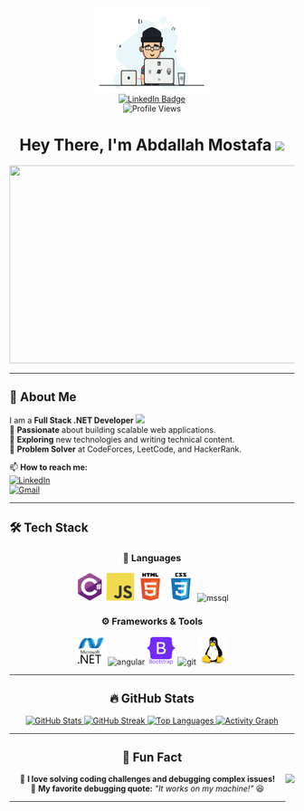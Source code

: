 <div id="header" align="center">
  <img src="https://raw.githubusercontent.com/AlaeddineMessadi/AlaeddineMessadi/main/web-developer-chilling.gif" width="200" height="150"/>

  <div id="badges">
    <a href="https://www.linkedin.com/in/Abdallah-Mostafa-Draz/">
      <img src="https://img.shields.io/badge/LinkedIn-blue?style=for-the-badge&logo=linkedin&logoColor=white" alt="LinkedIn Badge"/>
    </a>
  </div>


  <img src="https://komarev.com/ghpvc/?username=AbdallahMostafaDraz&style=flat-square&color=blue" alt="Profile Views"/>

  <h1>
    Hey There, I'm Abdallah Mostafa
    <img src="https://media.giphy.com/media/hvRJCLFzcasrR4ia7z/giphy.gif" width="30px"/>
  </h1>

  <div align="center">
    <img src="https://cdn.dribbble.com/users/2401141/screenshots/5487982/developers-gif-showcase.gif" width="550" height="350"/>
  </div>
</div>

---
## 🚀 About Me  

I am a **Full Stack .NET Developer** <img src="https://media.giphy.com/media/WUlplcMpOCEmTGBtBW/giphy.gif" width="30">  
🔹 **Passionate** about building scalable web applications.  
🔹 **Exploring** new technologies and writing technical content.  
🔹 **Problem Solver** at CodeForces, LeetCode, and HackerRank.  

📫 **How to reach me:**  
[![LinkedIn](https://img.shields.io/badge/-LinkedIn-0077B5?style=flat&logo=linkedin&logoColor=white)](https://www.linkedin.com/in/abdallah-mostafa-draz/)  
[![Gmail](https://img.shields.io/badge/Gmail-AbdallahMostafaDraz-red?style=flat&logo=gmail&logoColor=white)](mailto:AbdallahMostafaDraz@gmail.com)

---

## 🛠️ Tech Stack  

<div align="center">

### 🚀 Languages  
<img src="https://raw.githubusercontent.com/devicons/devicon/master/icons/csharp/csharp-original.svg" alt="csharp" width="50" height="50"/>
<img src="https://raw.githubusercontent.com/devicons/devicon/master/icons/javascript/javascript-original.svg" alt="javascript" width="50" height="50"/>
<img src="https://raw.githubusercontent.com/devicons/devicon/master/icons/html5/html5-original-wordmark.svg" alt="html5" width="50" height="50"/>
<img src="https://raw.githubusercontent.com/devicons/devicon/master/icons/css3/css3-original-wordmark.svg" alt="css3" width="50" height="50"/>
<img src="https://www.svgrepo.com/show/303229/microsoft-sql-server-logo.svg" alt="mssql" width="50" height="50"/>

### ⚙️ Frameworks & Tools  
<img src="https://raw.githubusercontent.com/devicons/devicon/master/icons/dot-net/dot-net-original-wordmark.svg" alt="dotnet" width="50" height="50"/>
<img src="https://angular.io/assets/images/logos/angular/angular.svg" alt="angular" width="50" height="50"/>
<img src="https://raw.githubusercontent.com/devicons/devicon/master/icons/bootstrap/bootstrap-plain-wordmark.svg" alt="bootstrap" width="50" height="50"/>
<img src="https://www.vectorlogo.zone/logos/git-scm/git-scm-icon.svg" alt="git" width="50" height="50"/>
<img src="https://raw.githubusercontent.com/devicons/devicon/master/icons/linux/linux-original.svg" alt="linux" width="50" height="50"/>

</div>

---



<div align="center">

## 🔥 GitHub Stats  

<p align="center">
  <a href="https://github.com/AbdallahMostafaDraz">
    <img src="https://github-readme-stats.vercel.app/api?username=AbdallahMostafaDraz&show_icons=true&theme=radical&hide_border=true&count_private=true" alt="GitHub Stats" width="49%" />
  </a>
  <a href="https://github.com/AbdallahMostafaDraz">
    <img src="https://github-readme-streak-stats.herokuapp.com/?user=AbdallahMostafaDraz&theme=highcontrast&hide_border=true" alt="GitHub Streak" width="49%" />
  </a>
  <a href="https://github.com/AbdallahMostafaDraz">
    <img src="https://github-readme-stats.vercel.app/api/top-langs/?username=AbdallahMostafaDraz&layout=compact&theme=dracula&hide_border=true" alt="Top Languages" width="40%" />
  </a>
  <a href="https://github.com/AbdallahMostafaDraz">
    <img src="https://github-readme-activity-graph.vercel.app/graph?username=AbdallahMostafaDraz&theme=react-dark&hide_border=true&area=true" alt="Activity Graph" width="90%" />
  </a>
</p>


---

## 🎯 Fun Fact  

<img align="right" height="150" src="https://media2.giphy.com/media/v1.Y2lkPTc5MGI3NjExb3k0eHRldXU5OWdvcXJiMWR1eXMyeGh4M2cxOG9qcXIybDMwdzBwZyZlcD12MV9pbnRlcm5hbF9naWZfYnlfaWQmY3Q9Zw/du3J3cXyzhj75IOgvA/giphy.gif"/>

🔹 **I love solving coding challenges and debugging complex issues!**  
🔹 **My favorite debugging quote:** _"It works on my machine!"_ 😆  

---






